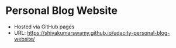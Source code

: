 # Personal Blog Website

- Hosted via GitHub pages
- URL: https://shivakumarswamy.github.io/udacity-personal-blog-website/
